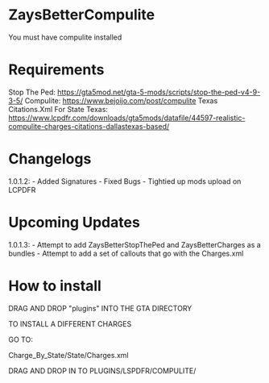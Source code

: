 # ZaysBetterCompulite
You must have compulite installed

# Requirements
Stop The Ped: https://gta5mod.net/gta-5-mods/scripts/stop-the-ped-v4-9-3-5/
Compulite: https://www.bejoijo.com/post/compulite 
Texas Citations.Xml For State Texas: https://www.lcpdfr.com/downloads/gta5mods/datafile/44597-realistic-compulite-charges-citations-dallastexas-based/

# Changelogs
1.0.1.2: 
    - Added Signatures
    - Fixed Bugs
    - Tightied up mods upload on LCPDFR

# Upcoming Updates

1.0.1.3:
    - Attempt to add ZaysBetterStopThePed and ZaysBetterCharges as a bundles
    - Attempt to add a set of callouts that go with the Charges.xml
    
# How to install

DRAG AND DROP "plugins" INTO THE GTA DIRECTORY


TO INSTALL A DIFFERENT CHARGES

GO TO:

Charge_By_State/State/Charges.xml

DRAG AND DROP IN TO PLUGINS/LSPDFR/COMPULITE/
    



